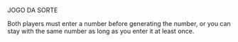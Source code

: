 JOGO DA SORTE

Both players must enter a number before generating the number, or you can stay with the same number as long as you enter it at least once.

